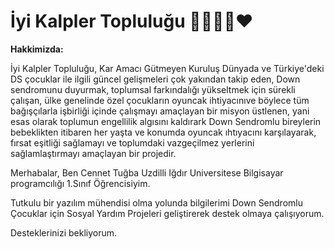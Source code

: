 # İyi Kalpler Topluluğu 👨‍👩‍👧‍👦❤️



**Hakkimizda:**

İyi Kalpler Topluluğu, Kar Amacı Gütmeyen Kuruluş
Dünyada ve Türkiye'deki DS çocuklar ile ilgili güncel gelişmeleri çok yakından takip eden, Down sendromunu duyurmak, toplumsal farkındalığı yükseltmek için sürekli çalışan, ülke genelinde özel çocukların oyuncak ihtiyacınıve böylece tüm bağışçılarla işbirliği içinde çalışmayı amaçlayan bir misyon üstlenen, yani esas olarak toplumun engellilik algısını kaldırark Down Sendromlu bireylerin bebeklikten itibaren her yaşta ve konumda oyuncak ıhtıyacını karşılayarak, fırsat eşitliği sağlamayı ve toplumdaki vazgeçilmez yerlerini sağlamlaştırmayı amaçlayan bir projedir.

Merhabalar, Ben Cennet Tuğba Uzdilli Iğdır Universitese Bilgisayar programcılığı 1.Sınıf Öğrencisiyim.

Tutkulu bir yazılım mühendisi olma yolunda bilgilerimi Down Sendromlu Çocuklar için Sosyal Yardım Projeleri geliştirerek destek olmaya çalışıyorum.

Desteklerinizi bekliyorum.
